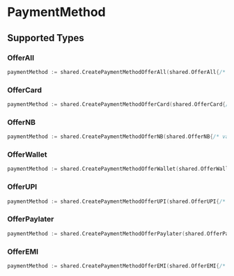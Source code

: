 # PaymentMethod


## Supported Types

### OfferAll

```go
paymentMethod := shared.CreatePaymentMethodOfferAll(shared.OfferAll{/* values here */})
```

### OfferCard

```go
paymentMethod := shared.CreatePaymentMethodOfferCard(shared.OfferCard{/* values here */})
```

### OfferNB

```go
paymentMethod := shared.CreatePaymentMethodOfferNB(shared.OfferNB{/* values here */})
```

### OfferWallet

```go
paymentMethod := shared.CreatePaymentMethodOfferWallet(shared.OfferWallet{/* values here */})
```

### OfferUPI

```go
paymentMethod := shared.CreatePaymentMethodOfferUPI(shared.OfferUPI{/* values here */})
```

### OfferPaylater

```go
paymentMethod := shared.CreatePaymentMethodOfferPaylater(shared.OfferPaylater{/* values here */})
```

### OfferEMI

```go
paymentMethod := shared.CreatePaymentMethodOfferEMI(shared.OfferEMI{/* values here */})
```

